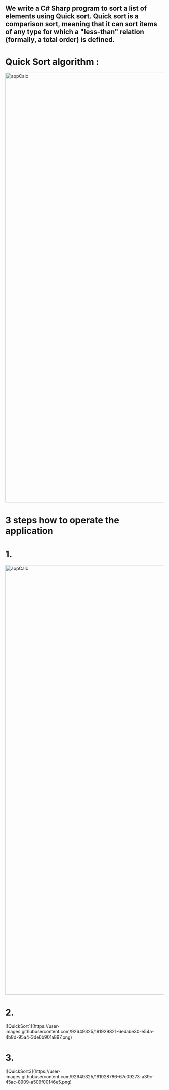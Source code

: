 <h2>We write a C# Sharp program to sort a list of elements using Quick sort.
Quick sort is a comparison sort, meaning that it can sort items of any type for which a "less-than" relation (formally, a total order) is defined.</h2>

<h1>  Quick Sort algorithm :  </h1>
<img width="1362" alt="appCalc" src="https://user-images.githubusercontent.com/92649325/191928381-3bfc6cb8-b115-49b6-b37f-4c57b3a7c190.png">

<h1>  3 steps how to operate the application  </h1>
<h1> 1. </h1>
<img width="1362" alt="appCalc" src="[https://user-images.githubusercontent.com/92649325/191928381-3bfc6cb8-b115-49b6-b37f-4c57b3a7c190.png](https://user-images.githubusercontent.com/92649325/191928643-d7a05ea3-0291-461f-b22b-5a0b3de11e6e.png)">

<h1> 2. </h1>
![QuickSort1](https://user-images.githubusercontent.com/92649325/191929821-6edabe30-e54a-4b8d-95a4-3de6b901a897.png)

<h1> 3. </h1>
![QuickSort3](https://user-images.githubusercontent.com/92649325/191928786-67c09273-a39c-45ac-8909-a509f00146e5.png)



